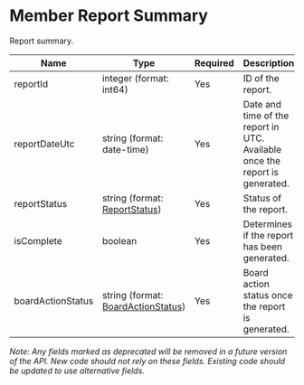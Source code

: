 # Member Report Summary

Report summary.

| Name | Type | Required | Description |
| - | - | - | - |
| reportId | integer (format: int64) | Yes | ID of the report. |
| reportDateUtc | string (format: date-time) | Yes | Date and time of the report in UTC. Available once the report is generated. |
| reportStatus | string (format: [ReportStatus](report-status.md)) | Yes | Status of the report. |
| isComplete | boolean | Yes | Determines if the report has been generated. |
| boardActionStatus | string (format: [BoardActionStatus](board-action-status.md)) | Yes | Board action status once the report is generated. |

*Note: Any fields marked as deprecated will be removed in a future version of the API. New code should not rely on these fields. Existing code should be updated to use alternative fields.*
